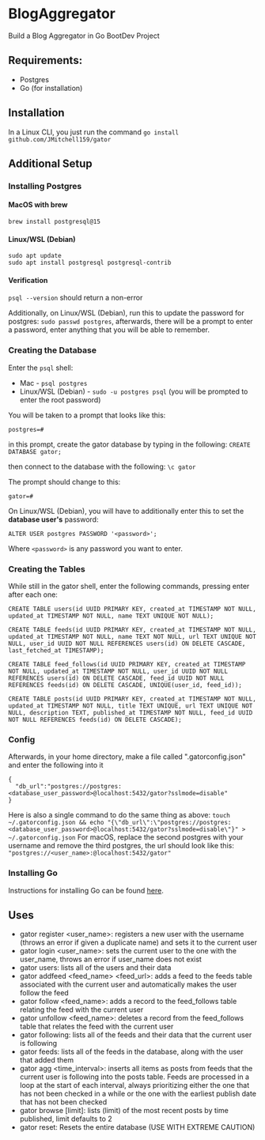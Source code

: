 # BlogAggregator
Build a Blog Aggregator in Go BootDev Project

## Requirements:
- Postgres
- Go (for installation)

## Installation
In a Linux CLI, you just run the command `go install github.com/JMitchell159/gator`

## Additional Setup
### Installing Postgres
#### MacOS with brew
```
brew install postgresql@15
```
#### Linux/WSL (Debian)
```
sudo apt update
sudo apt install postgresql postgresql-contrib
```
#### Verification
`psql --version` should return a non-error

Additionally, on Linux/WSL (Debian), run this to update the password for postgres: `sudo passwd postgres`, afterwards, there will be a prompt to enter a password, enter anything that you will be able to remember.

### Creating the Database
Enter the `psql` shell:
- Mac - `psql postgres`
- Linux/WSL (Debian) - `sudo -u postgres psql` (you will be prompted to enter the root password)

You will be taken to a prompt that looks like this:
```
postgres=#
```
in this prompt, create the gator database by typing in the following: `CREATE DATABASE gator;`

then connect to the database with the following: `\c gator`

The prompt should change to this:
```
gator=#
```
On Linux/WSL (Debian), you will have to additionally enter this to set the **database user's** password:
```
ALTER USER postgres PASSWORD '<password>';
```
Where `<password>` is any password you want to enter.

### Creating the Tables
While still in the gator shell, enter the following commands, pressing enter after each one:
```
CREATE TABLE users(id UUID PRIMARY KEY, created_at TIMESTAMP NOT NULL, updated_at TIMESTAMP NOT NULL, name TEXT UNIQUE NOT NULL);

CREATE TABLE feeds(id UUID PRIMARY KEY, created_at TIMESTAMP NOT NULL, updated_at TIMESTAMP NOT NULL, name TEXT NOT NULL, url TEXT UNIQUE NOT NULL, user_id UUID NOT NULL REFERENCES users(id) ON DELETE CASCADE, last_fetched_at TIMESTAMP);

CREATE TABLE feed_follows(id UUID PRIMARY KEY, created_at TIMESTAMP NOT NULL, updated_at TIMESTAMP NOT NULL, user_id UUID NOT NULL REFERENCES users(id) ON DELETE CASCADE, feed_id UUID NOT NULL REFERENCES feeds(id) ON DELETE CASCADE, UNIQUE(user_id, feed_id));

CREATE TABLE posts(id UUID PRIMARY KEY, created_at TIMESTAMP NOT NULL, updated_at TIMESTAMP NOT NULL, title TEXT UNIQUE, url TEXT UNIQUE NOT NULL, description TEXT, published_at TIMESTAMP NOT NULL, feed_id UUID NOT NULL REFERENCES feeds(id) ON DELETE CASCADE);
```

### Config
Afterwards, in your home directory, make a file called ".gatorconfig.json" and enter the following into it
```(json)
{
  "db_url":"postgres://postgres:<database_user_password>@localhost:5432/gator?sslmode=disable"
}
```
Here is also a single command to do the same thing as above: `touch ~/.gatorconfig.json && echo "{\"db_url\":\"postgres://postgres:<database_user_password>@localhost:5432/gator?sslmode=disable\"}" > ~/.gatorconfig.json`
For macOS, replace the second postgres with your username and remove the third postgres, the url should look like this: `"postgres://<user_name>:@localhost:5432/gator"`

### Installing Go
Instructions for installing Go can be found [here](https://go.dev/doc/install).

## Uses
- gator register <user_name>: registers a new user with the username (throws an error if given a duplicate name) and sets it to the current user
- gator login <user_name>: sets the current user to the one with the user_name, throws an error if user_name does not exist
- gator users: lists all of the users and their data
- gator addfeed <feed_name> <feed_url>: adds a feed to the feeds table associated with the current user and automatically makes the user follow the feed
- gator follow <feed_name>: adds a record to the feed_follows table relating the feed with the current user
- gator unfollow <feed_name>: deletes a record from the feed_follows table that relates the feed with the current user
- gator following: lists all of the feeds and their data that the current user is following
- gator feeds: lists all of the feeds in the database, along with the user that added them
- gator agg <time_interval>: inserts all items as posts from feeds that the current user is following into the posts table. Feeds are processed in a loop at the start of each interval, always prioritizing either the one that has not been checked in a while or the one with the earliest publish date that has not been checked
- gator browse [limit]: lists (limit) of the most recent posts by time published, limit defaults to 2
- gator reset: Resets the entire database (USE WITH EXTREME CAUTION)
